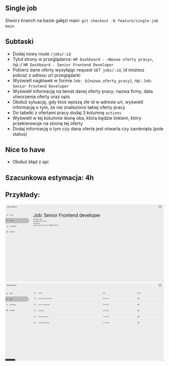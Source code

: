 ## Single job 
Stwórz branch na bazie gałęzi main:
`git checkout -b feature/single-job main`

## Subtaski
- Dodaj nowy route `/jobs/:id`
- Tytuł strony w przeglądarce: `HR Dashboard - <Nazwa oferty pracy>`, np.:/ `HR Dashboard - Senior Frontend Developer`
- Pobierz dane oferty wysyłając request `GET jobs/:id`, id możesz pobrać z adresu url przeglądarki
- Wyświetl nagłówek w formie `Job: ${nazwa_oferty_pracy}`, np.: `Job: Senior Frontend Developer`
- Wyświetl informację na temat danej oferty pracy: nazwa firmy, data utworzenia oferty oraz opis
- Obsłuż sytuację, gdy ktoś wpiszę złe id w adresie url, wyświetl informację o tym, że nie znaleziono takiej oferty pracy
- Do tabelki z ofertami pracy dodaj 3 kolumnę `actions`
- Wyświetl w tej kolumnie ikonę oka, która będzie linkiem, który przekierowuje na stronę tej oferty
- Dodaj informację o tym czy dana oferta jest otwarta czy zamknięta (pole status)

## Nice to have
- Obsłuż błąd z api

## Szacunkowa estymacja: 4h

## Przykłady:
![Single job](./single-job.png "Single job")
![Jobs actions](./jobs-actions.png "Jobs actions")

